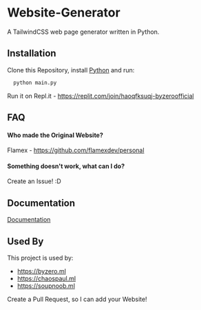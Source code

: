 
# Website-Generator

A TailwindCSS web page generator written in Python.


## Installation 

Clone this Repository, install [Python](https://python.org) and run:

```py 
  python main.py
```

Run it on Repl.it - https://replit.com/join/haoqfksuqj-byzeroofficial
    
## FAQ

#### Who made the Original Website?

Flamex - https://github.com/flamexdev/personal

#### Something doesn't work, what can I do?

Create an Issue! :D



  
## Documentation

[Documentation](https://byzeroofficial.gitbook.io/website-generator)

  
## Used By

This project is used by:
- https://byzero.ml
- https://chaospaul.ml
- https://soupnoob.ml

Create a Pull Request, so I can add your Website!

  
